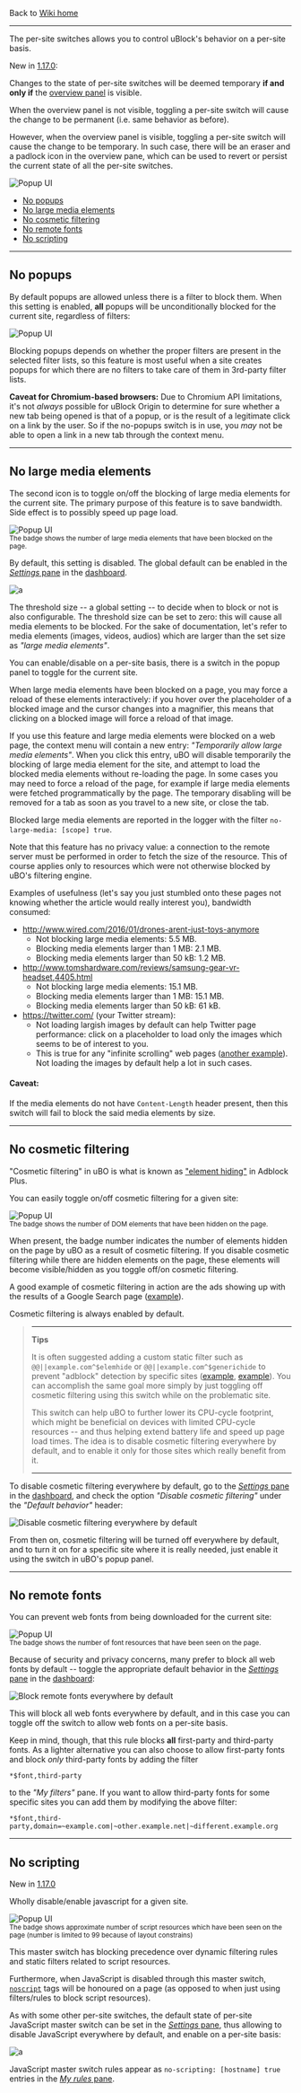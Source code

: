 Back to [Wiki home](https://github.com/gorhill/uBlock/wiki)

***

The per-site switches allows you to control uBlock's behavior on a per-site basis.

New in [1.17.0](https://github.com/gorhill/uBlock/commit/6d34a52179aaa8fdf701b3bc7ab80f02ed5f0f23): 

Changes to the state of per-site switches will be deemed temporary **if and only if** the [overview panel](https://github.com/gorhill/uBlock/wiki/Quick-guide:-popup-user-interface#the-overview-panel) is visible.
 
When the overview panel is not visible, toggling a per-site switch will cause the change to be permanent (i.e. same behavior as before).

However, when the overview panel is visible, toggling a per-site switch will cause the change to be temporary. In such case, there will be an eraser and a padlock icon in the overview pane, which can be used to revert or persist the current state of all the per-site switches.

![Popup UI](https://user-images.githubusercontent.com/585534/46020955-8bac4c00-c0ad-11e8-8c33-33fc921cfcc6.png)

- [No popups](#no-popups)
- [No large media elements](#no-large-media-elements)
- [No cosmetic filtering](#no-cosmetic-filtering)
- [No remote fonts](#no-remote-fonts)
- [No scripting](#no-scripting)

***

## No popups

By default popups are allowed unless there is a filter to block them. When this setting is enabled, **all** popups will be unconditionally blocked for the current site, regardless of filters:

![Popup UI](https://user-images.githubusercontent.com/585534/46021121-e0e85d80-c0ad-11e8-96e7-874234cc3618.png)

Blocking popups depends on whether the proper filters are present in the selected filter lists, so this feature is most useful when a site creates popups for which there are no filters to take care of them in 3rd-party filter lists.

**Caveat for Chromium-based browsers:** Due to Chromium API limitations, it's not _always_ possible for uBlock Origin to determine for sure whether a new tab being opened is that of a popup, or is the result of a legitimate click on a link by the user. So if the no-popups switch is in use, you _may_ not be able to open a link in a new tab through the context menu.

***

## No large media elements

The second icon is to toggle on/off the blocking of large media elements for the current site. The primary purpose of this feature is to save bandwidth. Side effect is to possibly speed up page load.

![Popup UI](https://user-images.githubusercontent.com/585534/46021215-2573f900-c0ae-11e8-93ea-762cccfaa968.png)<br><sup>The badge shows the number of large media elements that have been blocked on the page.</sup>

By default, this setting is disabled. The global default can be enabled in the [_Settings_ pane](https://github.com/gorhill/uBlock/wiki/Dashboard:-Settings) in the [dashboard](https://github.com/gorhill/uBlock/wiki/Dashboard).

![a](https://user-images.githubusercontent.com/585534/46021852-818b4d00-c0af-11e8-8fdb-e028bc20e8ae.png)

The threshold size -- a global setting -- to decide when to block or not is also configurable. The threshold size can be set to zero: this will cause all media elements to be blocked. For the sake of documentation, let's refer to media elements (images, videos, audios) which are larger than the set size as _"large media elements"_.

You can enable/disable on a per-site basis, there is a switch in the popup panel to toggle for the current site.

When large media elements have been blocked on a page, you may force a reload of these elements interactively: if you hover over the placeholder of a blocked image and the cursor changes into a magnifier, this means that clicking on a blocked image will force a reload of that image.

If you use this feature and large media elements were blocked on a web page, the context menu will contain a new entry: _"Temporarily allow large media elements"_. When you click this entry, uBO will disable temporarily the blocking of large media element for the site, and attempt to load the blocked media elements without re-loading the page. In some cases you may need to force a reload of the page, for example if large media elements were fetched programmatically by the page. The temporary disabling will be removed for a tab as soon as you travel to a new site, or close the tab.

Blocked large media elements are reported in the logger with the filter `no-large-media: [scope] true`.

Note that this feature has no privacy value: a connection to the remote server must be performed in order to fetch the size of the resource. This of course applies only to resources which were not otherwise blocked by uBO's filtering engine.

Examples of usefulness (let's say you just stumbled onto these pages not knowing whether the article would really interest you), bandwidth consumed:

- <http://www.wired.com/2016/01/drones-arent-just-toys-anymore>
    - Not blocking large media elements: 5.5 MB.
    - Blocking media elements larger than 1 MB: 2.1 MB.
    - Blocking media elements larger than 50 kB: 1.2 MB.
- <http://www.tomshardware.com/reviews/samsung-gear-vr-headset,4405.html>
    - Not blocking large media elements: 15.1 MB.
    - Blocking media elements larger than 1 MB: 15.1 MB.
    - Blocking media elements larger than 50 kB: 61 kB.
- <https://twitter.com/> (your Twitter stream):
    - Not loading largish images by default can help Twitter page performance: click on a placeholder to load only the images which seems to be of interest to you.
    - This is true for any "infinite scrolling" web pages ([another example](http://www.bloomberg.com/news/articles/2016-01-19/being-illegal-won-t-keep-drones-from-taking-over-india)). Not loading the images by default help a lot in such cases.

#### Caveat:

If the media elements do not have `Content-Length` header present, then this switch will fail to block the said media elements by size.

***

## No cosmetic filtering

"Cosmetic filtering" in uBO is what is known as ["element hiding"](https://adblockplus.org/filters#elemhide) in Adblock Plus.

You can easily toggle on/off cosmetic filtering for a given site:

![Popup UI](https://user-images.githubusercontent.com/585534/46021299-62d88680-c0ae-11e8-8280-5dcbf7019c85.png)<br><sup>The badge shows the number of DOM elements that have been hidden on the page.</sup>

When present, the badge number indicates the number of elements hidden on the page by uBO as a result of cosmetic filtering. If you disable cosmetic filtering while there are hidden elements on the page, these elements will become visible/hidden as you toggle off/on cosmetic filtering.

A good example of cosmetic filtering in action are the ads showing up with the results of a Google Search page ([example](https://www.google.com/search?q=buy+car&oq=buy+car)).

Cosmetic filtering is always enabled by default.

> ***
> **Tips**
>
> It is often suggested adding a custom static filter such as `@@||example.com^$elemhide` or `@@||example.com^$generichide` to prevent "adblock" detection by specific sites ([example](https://adblockplus.org/forum/viewtopic.php?f=2&t=30763#p124225), [example](https://adblockplus.org/forum/viewtopic.php?f=2&t=43961)). You can accomplish the same goal more simply by just toggling off cosmetic filtering using this switch while on the problematic site.
> 
> This switch can help uBO to further lower its CPU-cycle footprint, which might be beneficial on devices with limited CPU-cycle resources -- and thus helping extend battery life and speed up page load times. The idea is to disable cosmetic filtering everywhere by default, and to enable it only for those sites which really benefit from it.
> ***

To disable cosmetic filtering everywhere by default, go to the [_Settings_ pane](https://github.com/gorhill/uBlock/wiki/Dashboard:-Settings) in the [dashboard](https://github.com/gorhill/uBlock/wiki/Dashboard), and check the option _"Disable cosmetic filtering"_ under the _"Default behavior"_ header:

![Disable cosmetic filtering everywhere by default](https://user-images.githubusercontent.com/585534/46022246-3887c880-c0b0-11e8-9edc-ded22a011996.png)

From then on, cosmetic filtering will be turned off everywhere by default, and to turn it on for a specific site where it is really needed, just enable it using the switch in uBO's popup panel.

***

## No remote fonts

You can prevent web fonts from being downloaded for the current site:

![Popup UI](https://user-images.githubusercontent.com/585534/46021462-b9de5b80-c0ae-11e8-82d9-f763bcd841ca.png)<br><sup>The badge shows the number of font resources that have been seen on the page.</sup>

Because of security and privacy concerns, many prefer to block all web fonts by default -- toggle the appropriate default behavior in the [_Settings_ pane](https://github.com/gorhill/uBlock/wiki/Dashboard:-Settings) in the [dashboard](https://github.com/gorhill/uBlock/wiki/Dashboard):

![Block remote fonts everywhere by default](https://user-images.githubusercontent.com/585534/46022554-da0f1a00-c0b0-11e8-9689-542f26b7126e.png)

This will block all web fonts everywhere by default, and in this case you can toggle off the switch to allow web fonts on a per-site basis.

Keep in mind, though, that this rule blocks **all** first-party and third-party fonts. As a lighter alternative you can also choose to allow first-party fonts and block _only_ third-party fonts by adding the filter 

`*$font,third-party`

to the _"My filters"_ pane. If you want to allow third-party fonts for some specific sites you can add them by modifying the above filter:

`*$font,third-party,domain=~example.com|~other.example.net|~different.example.org`

***

## No scripting

New in [1.17.0](https://github.com/gorhill/uBlock/commit/3c85c0319462ca331d53c350fba4bc6c1b2ef96f)

Wholly disable/enable javascript for a given site.

![Popup UI](https://user-images.githubusercontent.com/585534/46021563-fa3dd980-c0ae-11e8-984c-a811dc5b2f75.png)<br><sup>The badge shows approximate number of script resources which have
been seen on the page (number is limited to 99 because of layout constrains)</sup>

This master switch has blocking precedence over dynamic filtering rules and static filters related to script resources.

Furthermore, when JavaScript is disabled through this master switch, [`noscript`](https://developer.mozilla.org/en-US/docs/Web/HTML/Element/noscript#Example) tags will be honoured on a page (as opposed to when just using filters/rules to block script resources).

As with some other per-site switches, the default state of per-site JavaScript master switch can be set in the [_Settings_ pane](https://github.com/gorhill/uBlock/wiki/Dashboard:-Settings), thus allowing to disable JavaScript everywhere by default, and enable on a per-site basis:

![a](https://user-images.githubusercontent.com/585534/46022411-84d30880-c0b0-11e8-9055-7e37b113ec13.png)

JavaScript master switch rules appear as `no-scripting: [hostname] true` entries in the [_My rules_ pane](https://github.com/gorhill/uBlock/wiki/Dashboard:-My-rules).